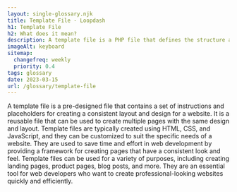 ```yaml
--- 
layout: single-glossary.njk
title: Template File - Loopdash
h1: Template File
h2: What does it mean?
description: A template file is a PHP file that defines the structure and layout of a specific page or post type in a WordPress theme.
imageAlt: keyboard
sitemap:
  changefreq: weekly
  priority: 0.4
tags: glossary
date: 2023-03-15
url: /glossary/template-file
---
```


A template file is a pre-designed file that contains a set of instructions and placeholders for creating a consistent layout and design for a website. It is a reusable file that can be used to create multiple pages with the same design and layout. Template files are typically created using HTML, CSS, and JavaScript, and they can be customized to suit the specific needs of a website. They are used to save time and effort in web development by providing a framework for creating pages that have a consistent look and feel. Template files can be used for a variety of purposes, including creating landing pages, product pages, blog posts, and more. They are an essential tool for web developers who want to create professional-looking websites quickly and efficiently.
